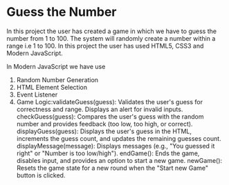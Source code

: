 # Guess the Number

In this project the user has created a game in which we have to guess the number from 1 to 100. The system will randomly create a number within a range i.e 1 to 100. 
In this project the user has used HTML5, CSS3 and Modern JavaScript.

In Modern JavaScript we have use

 1. Random Number Generation
 2. HTML Element Selection
 3. Event Listener
 4. Game Logic:validateGuess(guess): Validates the user's guess for correctness and range. Displays an alert for invalid inputs.
    checkGuess(guess): Compares the user's guess with the random number and provides feedback (too low, too high, or correct).
    displayGuess(guess): Displays the user's guess in the HTML, increments the guess count, and updates the remaining guesses count.
    displayMessage(message): Displays messages (e.g., "You guessed it right" or "Number is too low/high").
    endGame(): Ends the game, disables input, and provides an option to start a new game.
    newGame(): Resets the game state for a new round when the "Start new Game" button is clicked.